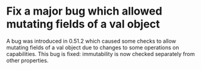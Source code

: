 # Fix a major bug which allowed mutating fields of a val object

A bug was introduced in 0.51.2 which caused some checks to allow mutating fields of a val object due to changes to some operations on capabilities. This bug is fixed: immutability is now checked separately from other properties.

